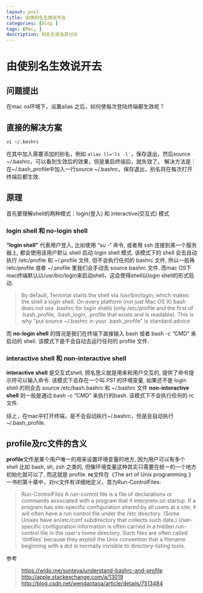 ```yaml
---
layout: post
title: 由使别名生效说开去
categories: [blog ]
tags: [Mac, ]
description: 别名生效及其讨论
---
```


# 由使别名生效说开去

## 问题提出

在mac os环境下，设置alias 之后，如何使每次登陆终端都生效呢？

## 直接的解决方案

```
vi ~/.bashrc
```
在其中加入需要添加的别名，例如 ```alias ll='ls -l'```，保存退出，然后source ~/.bashrc，可以看到生效后的效果，但是重启终端后，就失效了。
解决方法是：在~/.bash_profile中加入一行source ~/.bashrc，保存退出，别名将在每次打开终端后都生效.

## 原理

首先要理解shell的两种模式：login(登入) 和 interactive(交互式) 模式

### login shell 和 no-login shell
**“login shell”** 代表用户登入, 比如使用 “su -“ 命令, 或者用 ssh 连接到某一个服务器上, 都会使用该用户默认 shell 启动 login shell 模式.
该模式下的 shell 会去自动执行 /etc/profile 和 ~/.profile 文件, 但不会执行任何的 bashrc 文件, 所以一般再 /etc/profile 或者 ~/.profile 里我们会手动去 source bashrc 文件.
而mac OS下mac终端默认以/usr/bin/login来启动shell，这会使得shell以login shell的形式启动.

> By default, Terminal starts the shell via /usr/bin/login, which makes the shell a login shell. On every platform (not just Mac OS X) bash does not use .bashrc for login shells (only /etc/profile and the first of .bash_profile, .bash_login, .profile that exists and is readable). This is why "put source ~/.bashrc in your .bash_profile" is standard advice

而 **no-login shell** 的情况是我们在终端下直接输入 bash 或者 bash -c “CMD” 来启动的 shell.
该模式下是不会自动去运行任何的 profile 文件.

### interactive shell 和 non-interactive shell
**interactive shell** 是交互式shell, 顾名思义就是用来和用户交互的, 提供了命令提示符可以输入命令.
该模式下会存在一个叫 _PS1_ 的环境变量, 如果还不是 login shell 的则会去 source /etc/bash.bashrc 和 ~/.bashrc 文件
**non-interactive shell** 则一般是通过 bash -c “CMD” 来执行的bash.
该模式下不会执行任何的 rc 文件.

综上，在mac中打开终端，是不会自动执行~/.bashrc，但是会自动执行~/.bash_profile.

## profile及rc文件的含义
**profile**文件是某个用户唯一的用来设置环境变量的地方, 因为用户可以有多个 shell 比如 bash, sh, zsh 之类的, 但像环境变量这种其实只需要在统一的一个地方初始化就可以了, 而这就是 profile.
**rc**文件在《The art of Unix programming 》一书的第十章中，对rc文件有详细地定义，意为Run-ControlFiles:
> Run-ControlFiles
  A run-control file is a file of declarations or commands associated with a program that it interprets on startup. If a program has site-specific configuration shared by all users at a site, it will often have a run control file under the /etc directory. (Some Unixes have an/etc/conf subdirectory that collects such data.)
  User-specific configuration information is often carried in a hidden run-control file in the user's home directory. Such files are often called ‘dotfiles’ because they exploit the Unix convention that a filename beginning with a dot is normally invisible to directory-listing tools.
       
参考
> https://wido.me/sunteya/understand-bashrc-and-profile
> http://apple.stackexchange.com/a/13019
> http://blog.csdn.net/wendaotaoa/article/details/7513484
